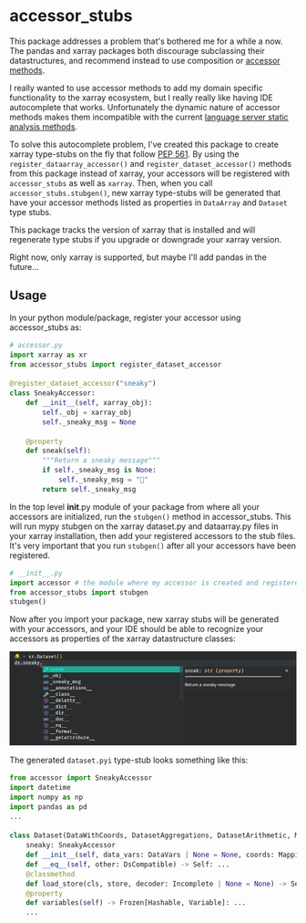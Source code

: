 # accessor_stubs

This package addresses a problem that's bothered me for a while a now. The pandas
and xarray packages both discourage subclassing their datastructures, and recommend instead to
use composition or [accessor methods](https://docs.xarray.dev/en/stable/internals/extending-xarray.html).

I really wanted to use accessor methods to add my domain specific functionality to the
xarray ecosystem, but I really really like having IDE autocomplete that works. Unfortunately the dynamic nature of accessor methods makes them incompatible with the current [language server static analysis methods](https://github.com/microsoft/pylance-release/discussions/4564).

To solve this autocomplete problem, I've created this package to create xarray type-stubs
on the fly that follow [PEP 561](https://peps.python.org/pep-0561/#partial-stub-packages). By
using the `register_dataarray_accessor()` and `register_dataset_accessor()` methods from
this package instead of xarray, your accessors will be registered with `accessor_stubs` as well as
`xarray`. Then, when you call `accessor_stubs.stubgen()`, new xarray type-stubs will be generated that
have your accessor methods listed as properties in `DataArray` and `Dataset` type stubs.

This package tracks the version of xarray that is installed and will regenerate type stubs if you
upgrade or downgrade your xarray version.

Right now, only xarray is supported, but maybe I'll add pandas in the future...

## Usage

In your python module/package, register your accessor using accessor_stubs as:

```python
# accessor.py
import xarray as xr
from accessor_stubs import register_dataset_accessor

@register_dataset_accessor("sneaky")
class SneakyAccessor:
    def __init__(self, xarray_obj):
        self._obj = xarray_obj
        self._sneaky_msg = None

    @property
    def sneak(self):
        """Return a sneaky message"""
        if self._sneaky_msg is None:
            self._sneaky_msg = "👟"
        return self._sneaky_msg

```

In the top level **init**.py module of your package from where all your accessors are initialized,
run the `stubgen()` method in accessor_stubs. This will run mypy stubgen on the xarray dataset.py
and dataarray.py files in your xarray installation, then add your registered accessors to the
stub files. It's very important that you run `stubgen()` after all your accessors have been registered.

```python
# __init__.py
import accessor # the module where my accessor is created and registered
from accessor_stubs import stubgen
stubgen()

```

Now after you import your package, new xarray stubs will be generated with your accessors, and your
IDE should be able to recognize your accessors as properties of the xarray datastructure classes:

![vscode_screenshot](./doc/vscode_screenshot.png)

The generated `dataset.pyi` type-stub looks something like this:

```python
from accessor import SneakyAccessor
import datetime
import numpy as np
import pandas as pd
...

class Dataset(DataWithCoords, DatasetAggregations, DatasetArithmetic, Mapping[Hashable, 'DataArray']):
    sneaky: SneakyAccessor
    def __init__(self, data_vars: DataVars | None = None, coords: Mapping[Any, Any] | None = None, attrs: Mapping[Any, Any] | None = None) -> None: ...
    def __eq__(self, other: DsCompatible) -> Self: ...
    @classmethod
    def load_store(cls, store, decoder: Incomplete | None = None) -> Self: ...
    @property
    def variables(self) -> Frozen[Hashable, Variable]: ...
    ...
```
